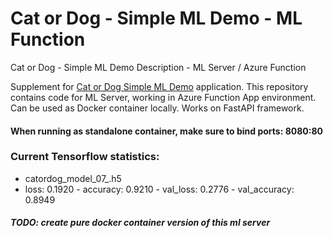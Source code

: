 # Cat or Dog - Simple ML Demo - ML Function
Cat or Dog - Simple ML Demo Description - ML Server / Azure Function

Supplement for [Cat or Dog Simple ML Demo](https://github.com/crushyna/cat_or_dog_simple_ml) application.
This repository contains code for ML Server, working in Azure Function App environment.
Can be used as Docker container locally.
Works on FastAPI framework.
#### When running as standalone container, make sure to bind ports: 8080:80

### Current Tensorflow statistics:
- catordog_model_07_.h5
- loss: 0.1920 - accuracy: 0.9210 - val_loss: 0.2776 - val_accuracy: 0.8949

##### TODO: create pure docker container version of this ml server
